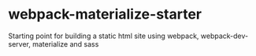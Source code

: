 # webpack-materialize-starter
Starting point for building a static html site using webpack, webpack-dev-server, materialize and sass
